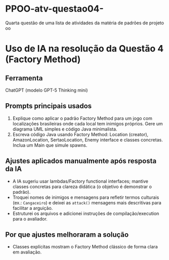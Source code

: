 # PPOO-atv-questao04-
Quarta questão de uma lista de atividades da matéria de padrões de projeto oo

# Uso de IA na resolução da Questão 4 (Factory Method)

## Ferramenta
ChatGPT (modelo GPT-5 Thinking mini)

## Prompts principais usados
1. Explique como aplicar o padrão Factory Method para um jogo com localizações brasileiras onde cada local tem inimigos próprios. Gere um diagrama UML simples e código Java minimalista.
2. Escreva código Java usando Factory Method: Location (creator), AmazonLocation, SertaoLocation, Enemy interface e classes concretas. Inclua um Main que simule spawns.

## Ajustes aplicados manualmente após resposta da IA
- A IA sugeriu usar lambdas/Factory functional interfaces; mantive classes concretas para clareza didática (o objetivo é demonstrar o padrão).
- Troquei nomes de inimigos e mensagens para refletir termos culturais (ex.: `Cangaceiro`) e deixei as `attack()` mensagens mais descritivas para facilitar a arguição.
- Estruturei os arquivos e adicionei instruções de compilação/execution para o avaliador.

## Por que ajustes melhoraram a solução
- Classes explícitas mostram o Factory Method clássico de forma clara em avaliação.

